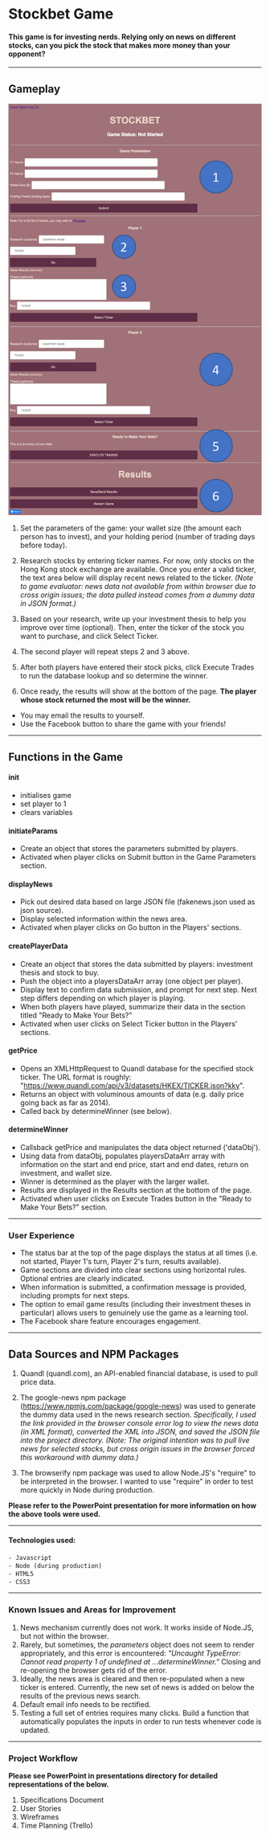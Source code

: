 # Stockbet Game

#### This game is for investing nerds. Relying only on news on different stocks, can you pick the stock that makes more money than your opponent?

---
## Gameplay

![screencap](https://github.com/mmmlll/p1_stockbet/blob/master/images/screencapture.png?raw=true)

1. Set the parameters of the game: your wallet size (the amount each person has to invest), and your holding period (number of trading days before today).

2. Research stocks by entering ticker names. For now, only stocks on the Hong Kong stock exchange are available. Once you enter a valid ticker, the text area below will display recent news related to the ticker.
_(Note to game evaluator: news data not available from within browser due to cross origin issues; the data pulled instead comes from a dummy data in JSON format.)_

3. Based on your research, write up your investment thesis to help you improve over time (optional). Then, enter the ticker of the stock you want to purchase, and click Select Ticker.

4. The second player will repeat steps 2 and 3 above.

5. After both players have entered their stock picks, click Execute Trades to run the database lookup and so determine the winner.

6. Once ready, the results will show at the bottom of the page. __The player whose stock returned the most will be the winner.__
* You may email the results to yourself.
* Use the Facebook button to share the game with your friends!

---

## Functions in the Game

#### init
* initialises game
* set player to 1
* clears variables

#### initiateParams
* Create an object that stores the parameters submitted by players.
* Activated when player clicks on Submit button in the Game Parameters section.

#### displayNews
* Pick out desired data based on large JSON file (fakenews.json used as json source).
* Display selected information within the news area.
* Activated when player clicks on Go button in the Players' sections.

#### createPlayerData
* Create an object that stores the data submitted by players: investment thesis and stock to buy.
* Push the object into a playersDataArr array (one object per player).
* Display text to confirm data submission, and prompt for next step. Next step differs depending on which player is playing.
* When both players have played, summarize their data in the section titled "Ready to Make Your Bets?"
* Activated when user clicks on Select Ticker button in the Players' sections.

#### getPrice
* Opens an XMLHttpRequest to Quandl database for the specified stock ticker. The URL format is roughly: "https://www.quandl.com/api/v3/datasets/HKEX/TICKER.json?kky".
* Returns an object with voluminous amounts of data (e.g. daily price going back as far as 2014).
* Called back by determineWinner (see below).

#### determineWinner
* Callsback getPrice and manipulates the data object returned ('dataObj').
* Using data from dataObj, populates playersDataArr array with information on the start and end price, start and end dates, return on investment, and wallet size.
* Winner is determined as the player with the larger wallet.
* Results are displayed in the Results section at the bottom of the page.
* Activated when user clicks on Execute Trades button in the "Ready to Make Your Bets?" section.

---

### User Experience

* The status bar at the top of the page displays the status at all times (i.e. not started, Player 1's turn, Player 2's turn, results available).
* Game sections are divided into clear sections using horizontal rules. Optional entries are clearly indicated.
* When information is submitted, a confirmation message is provided, including prompts for next steps.
* The option to email game results (including their investment theses in particular) allows users to genuinely use the game as a learning tool.
* The Facebook share feature encourages engagement.

---

## Data Sources and NPM Packages

1. Quandl (quandl.com), an API-enabled financial database, is used to pull price data.

2. The google-news npm package (https://www.npmjs.com/package/google-news) was used to generate the dummy data used in the news research section.
_Specifically, I used the link provided in the browser console error log to view the news data (in XML format), converted the XML into JSON, and saved the JSON file into the project directory. (Note: The original intention was to pull live news for selected stocks, but cross origin issues in the browser forced this workaround with dummy data.)_

3. The browserify npm package was used to allow Node.JS's "require" to be interpreted in the browser. I wanted to use "require" in order to test more quickly in Node during production.

__Please refer to the PowerPoint presentation for more information on how the above tools were used.__

___

#### Technologies used:
```
- Javascript
- Node (during production)
- HTML5
- CSS3
```

---

### Known Issues and Areas for Improvement

1. News mechanism currently does not work. It works inside of Node.JS, but not within the browser.
2. Rarely, but sometimes, the _parameters_ object does not seem to render appropriately, and this error is encountered: _"Uncaught TypeError: Cannot read property 1 of undefined at ...determineWinner."_ Closing and re-opening the browser gets rid of the error.
3. Ideally, the news area is cleared and then re-populated when a new ticker is entered. Currently, the new set of news is added on below the results of the previous news search.
4. Default email info needs to be rectified.
5. Testing a full set of entries requires many clicks. Build a function that automatically populates the inputs in order to run tests whenever code is updated.

---

### Project Workflow

__Please see PowerPoint in presentations directory for detailed representations of the below.__
1. Specifications Document
2. User Stories
3. Wireframes
4. Time Planning (Trello)

